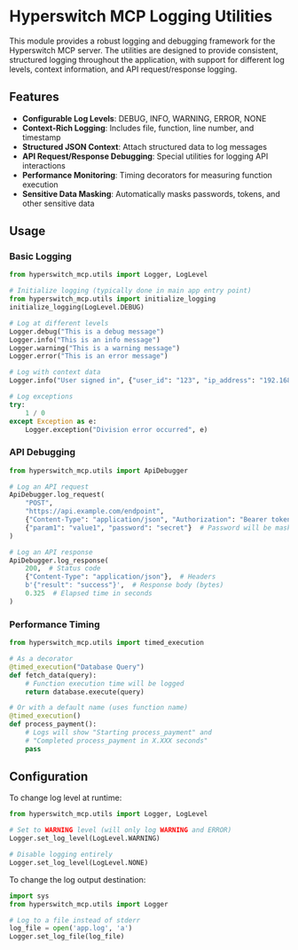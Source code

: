 # Hyperswitch MCP Logging Utilities

This module provides a robust logging and debugging framework for the Hyperswitch MCP server. The utilities are designed to provide consistent, structured logging throughout the application, with support for different log levels, context information, and API request/response logging.

## Features

- **Configurable Log Levels**: DEBUG, INFO, WARNING, ERROR, NONE
- **Context-Rich Logging**: Includes file, function, line number, and timestamp
- **Structured JSON Context**: Attach structured data to log messages
- **API Request/Response Debugging**: Special utilities for logging API interactions
- **Performance Monitoring**: Timing decorators for measuring function execution
- **Sensitive Data Masking**: Automatically masks passwords, tokens, and other sensitive data

## Usage

### Basic Logging

```python
from hyperswitch_mcp.utils import Logger, LogLevel

# Initialize logging (typically done in main app entry point)
from hyperswitch_mcp.utils import initialize_logging
initialize_logging(LogLevel.DEBUG)

# Log at different levels
Logger.debug("This is a debug message")
Logger.info("This is an info message")
Logger.warning("This is a warning message")
Logger.error("This is an error message")

# Log with context data
Logger.info("User signed in", {"user_id": "123", "ip_address": "192.168.1.1"})

# Log exceptions
try:
    1 / 0
except Exception as e:
    Logger.exception("Division error occurred", e)
```

### API Debugging

```python
from hyperswitch_mcp.utils import ApiDebugger

# Log an API request
ApiDebugger.log_request(
    "POST", 
    "https://api.example.com/endpoint", 
    {"Content-Type": "application/json", "Authorization": "Bearer token123"},
    {"param1": "value1", "password": "secret"}  # Password will be masked in logs
)

# Log an API response
ApiDebugger.log_response(
    200,  # Status code
    {"Content-Type": "application/json"},  # Headers
    b'{"result": "success"}',  # Response body (bytes)
    0.325  # Elapsed time in seconds
)
```

### Performance Timing

```python
from hyperswitch_mcp.utils import timed_execution

# As a decorator
@timed_execution("Database Query")
def fetch_data(query):
    # Function execution time will be logged
    return database.execute(query)

# Or with a default name (uses function name)
@timed_execution()
def process_payment():
    # Logs will show "Starting process_payment" and 
    # "Completed process_payment in X.XXX seconds"
    pass
```

## Configuration

To change log level at runtime:

```python
from hyperswitch_mcp.utils import Logger, LogLevel

# Set to WARNING level (will only log WARNING and ERROR)
Logger.set_log_level(LogLevel.WARNING)

# Disable logging entirely
Logger.set_log_level(LogLevel.NONE)
```

To change the log output destination:

```python
import sys
from hyperswitch_mcp.utils import Logger

# Log to a file instead of stderr
log_file = open('app.log', 'a')
Logger.set_log_file(log_file)
``` 